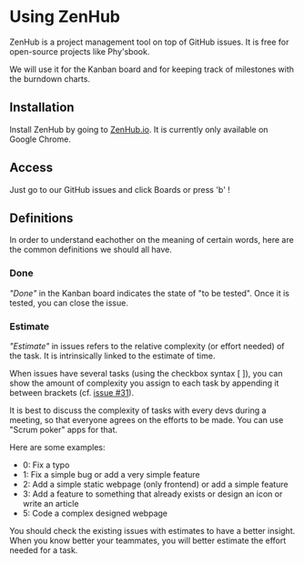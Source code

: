 # Using ZenHub
ZenHub is a project management tool on top of GitHub issues. It is free for open-source projects like Phy'sbook.

We will use it for the Kanban board and for keeping track of milestones with the burndown charts.

## Installation
Install ZenHub by going to [ZenHub.io](https://www.zenhub.io/). It is currently only available on Google Chrome.

## Access
Just go to our GitHub issues and click Boards or press 'b' !

## Definitions
In order to understand eachother on the meaning of certain words, here are the common definitions we should all have.

### Done
_"Done"_ in the Kanban board indicates the state of "to be tested". Once it is tested, you can close the issue.

### Estimate
_"Estimate"_ in issues refers to the relative complexity (or effort needed) of the task. It is intrinsically linked to the estimate of time. 

When issues have several tasks (using the checkbox syntax [ ]), you can show the amount of complexity you assign to each task by appending it between brackets (cf. [issue #31](https://github.com/Minishlink/physbook/issues/31)).

It is best to discuss the complexity of tasks with every devs during a meeting, so that everyone agrees on the efforts to be made. You can use "Scrum poker" apps for that.

Here are some examples:
- 0: Fix a typo
- 1: Fix a simple bug or add a very simple feature
- 2: Add a simple static webpage (only frontend) or add a simple feature
- 3: Add a feature to something that already exists or design an icon or write an article
- 5: Code a complex designed webpage
  
You should check the existing issues with estimates to have a better insight. When you know better your teammates, you will better estimate the effort needed for a task.